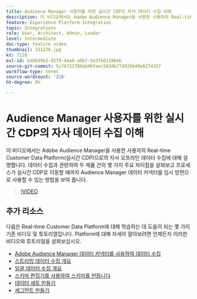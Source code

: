 ```yaml
---
title: Audience Manager 사용자를 위한 실시간 CDP의 자사 데이터 수집 이해
description: 이 비디오에서는 Adobe Audience Manager을 사용한 사용자의 Real-time Customer Data Platform(실시간 CDP)으로의 자사 오프라인 데이터 수집에 대해 설명합니다. 데이터 수집과 관련하여 두 제품 간의 몇 가지 주요 차이점을 살펴보고 프로세스가 실시간 CDP로 이동할 때까지 Audience Manager 데이터 커넥터를 임시 방편으로 사용할 수 있는 방법을 보여 줍니다.
feature: Experience Platform Integration
topic: Integrations
role: User, Architect, Admin, Leader
level: Intermediate
doc-type: feature video
thumbnail: 331276.jpg
kt: 7128
exl-id: bdd8d9b2-92f9-4aa0-a0b7-5e3fb63196eb
source-git-commit: 5c76721780ab46faec503db774928649e8274327
workflow-type: tm+mt
source-wordcount: '216'
ht-degree: 0%

---
```


# Audience Manager 사용자를 위한 실시간 CDP의 자사 데이터 수집 이해

이 비디오에서는 Adobe Audience Manager을 사용한 사용자의 Real-time Customer Data Platform(실시간 CDP)으로의 자사 오프라인 데이터 수집에 대해 설명합니다. 데이터 수집과 관련하여 두 제품 간의 몇 가지 주요 차이점을 살펴보고 프로세스가 실시간 CDP로 이동할 때까지 Audience Manager 데이터 커넥터를 임시 방편으로 사용할 수 있는 방법을 보여 줍니다.


>[!VIDEO](https://video.tv.adobe.com/v/346993/?quality=12&learn=on&captions=kor)

## 추가 리소스

다음은 Real-time Customer Data Platform에 대해 학습하는 데 도움이 되는 몇 가지 기존 비디오 및 튜토리얼입니다. Platform에 대해 자세히 알아보려면 언제든지 이러한 비디오와 튜토리얼을 살펴보십시오.

* [Adobe Audience Manager 데이터 커넥터를 사용하여 데이터 수집](https://experienceleague.adobe.com/docs/platform-learn/tutorials/sources/ingest-data-from-aam.html?lang=ko#sources)
* [스트리밍 데이터 수집 개요](https://experienceleague.adobe.com/docs/platform-learn/tutorials/data-ingestion/understanding-streaming-ingestion.html?lang=ko#data-ingestion)
* [일괄 데이터 수집 개요](https://experienceleague.adobe.com/docs/platform-learn/tutorials/data-ingestion/batch-ingestion-overview.html?lang=ko#data-ingestion)
* [스키마 편집기를 사용하여 스키마를 만듭니다](https://experienceleague.adobe.com/docs/experience-platform/xdm/tutorials/create-schema-ui.html?lang=ko#getting-started)
* [데이터 세트 만들기](https://experienceleague.adobe.com/docs/platform-learn/getting-started-for-data-architects-and-data-engineers/create-datasets.html?lang=ko#permissions-required)
* [세그먼트 만들기](https://experienceleague.adobe.com/docs/platform-learn/tutorials/segments/create-segments.html?lang=ko#segments)
